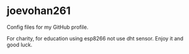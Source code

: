 # joevohan261
Config files for my GitHub profile.

For charity, for education using esp8266 not use dht sensor.
Enjoy it and good luck.
